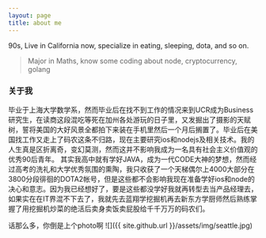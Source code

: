 ```yaml
---
layout: page
title: about me
---
```


90s, Live in California now, specialize in eating, sleeping, dota, and so on. 

> Major in Maths, know some coding about node, cryptocurrency, golang

### 关于我

毕业于上海大学数学系，然而毕业后在找不到工作的情况来到UCR成为Business研究生，在读商这段混吃等死在加州各处游玩的日子里，又发掘出了摄影的天赋树，誓将美国的大好风景全都拍下来装在手机里然后一个月后搁置了。毕业后在美国找工作又走上了码农这条不归路，现在主要研究ios和nodejs及相关技术。我的人生真是区折离奇，变幻莫测，然而这并不影响我成为一名具有社会主义价值观的优秀90后青年。
其实我高中就有学好JAVA，成为一代CODE大神的梦想，然而经过高考的洗礼和大学优秀氛围的熏陶，我只收获了一个天梯偶尔上4000大部分在3800分段徘徊的DOTA2帐号，但是这些都不会影响我现在准备学好ios和node的决心和意志。因为我已经想好了，要是这些都没学好我就再转型去当产品经理去，如果实在在IT界混不下去了，我就先去蓝翔学挖掘机再去新东方学厨师然后熟练掌握了用挖掘机炒菜的绝活后卖身卖饭卖屁股给千千万万的码农们。

话那么多，你倒是上个photo啊
![]({{ site.github.url }}/assets/img/seattle.jpg)
